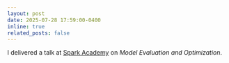 ```yaml
---
layout: post
date: 2025-07-28 17:59:00-0400
inline: true
related_posts: false
---
```


I delivered a talk at [Spark Academy](https://www.cameramriafrica.org/spark) on *Model Evaluation and Optimization*.